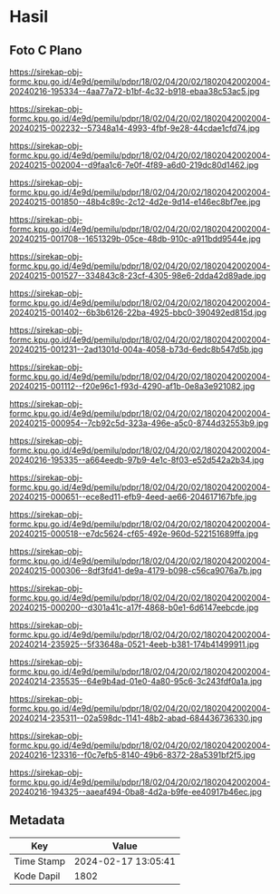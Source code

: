 # Hasil

## Foto C Plano

https://sirekap-obj-formc.kpu.go.id/4e9d/pemilu/pdpr/18/02/04/20/02/1802042002004-20240216-195334--4aa77a72-b1bf-4c32-b918-ebaa38c53ac5.jpg

https://sirekap-obj-formc.kpu.go.id/4e9d/pemilu/pdpr/18/02/04/20/02/1802042002004-20240215-002232--57348a14-4993-4fbf-9e28-44cdae1cfd74.jpg

https://sirekap-obj-formc.kpu.go.id/4e9d/pemilu/pdpr/18/02/04/20/02/1802042002004-20240215-002004--d9faa1c6-7e0f-4f89-a6d0-219dc80d1462.jpg

https://sirekap-obj-formc.kpu.go.id/4e9d/pemilu/pdpr/18/02/04/20/02/1802042002004-20240215-001850--48b4c89c-2c12-4d2e-9d14-e146ec8bf7ee.jpg

https://sirekap-obj-formc.kpu.go.id/4e9d/pemilu/pdpr/18/02/04/20/02/1802042002004-20240215-001708--1651329b-05ce-48db-910c-a911bdd9544e.jpg

https://sirekap-obj-formc.kpu.go.id/4e9d/pemilu/pdpr/18/02/04/20/02/1802042002004-20240215-001527--334843c8-23cf-4305-98e6-2dda42d89ade.jpg

https://sirekap-obj-formc.kpu.go.id/4e9d/pemilu/pdpr/18/02/04/20/02/1802042002004-20240215-001402--6b3b6126-22ba-4925-bbc0-390492ed815d.jpg

https://sirekap-obj-formc.kpu.go.id/4e9d/pemilu/pdpr/18/02/04/20/02/1802042002004-20240215-001231--2ad1301d-004a-4058-b73d-6edc8b547d5b.jpg

https://sirekap-obj-formc.kpu.go.id/4e9d/pemilu/pdpr/18/02/04/20/02/1802042002004-20240215-001112--f20e96c1-f93d-4290-af1b-0e8a3e921082.jpg

https://sirekap-obj-formc.kpu.go.id/4e9d/pemilu/pdpr/18/02/04/20/02/1802042002004-20240215-000954--7cb92c5d-323a-496e-a5c0-8744d32553b9.jpg

https://sirekap-obj-formc.kpu.go.id/4e9d/pemilu/pdpr/18/02/04/20/02/1802042002004-20240216-195335--a664eedb-97b9-4e1c-8f03-e52d542a2b34.jpg

https://sirekap-obj-formc.kpu.go.id/4e9d/pemilu/pdpr/18/02/04/20/02/1802042002004-20240215-000651--ece8ed11-efb9-4eed-ae66-204617167bfe.jpg

https://sirekap-obj-formc.kpu.go.id/4e9d/pemilu/pdpr/18/02/04/20/02/1802042002004-20240215-000518--e7dc5624-cf65-492e-960d-522151689ffa.jpg

https://sirekap-obj-formc.kpu.go.id/4e9d/pemilu/pdpr/18/02/04/20/02/1802042002004-20240215-000306--8df3fd41-de9a-4179-b098-c56ca9076a7b.jpg

https://sirekap-obj-formc.kpu.go.id/4e9d/pemilu/pdpr/18/02/04/20/02/1802042002004-20240215-000200--d301a41c-a17f-4868-b0e1-6d6147eebcde.jpg

https://sirekap-obj-formc.kpu.go.id/4e9d/pemilu/pdpr/18/02/04/20/02/1802042002004-20240214-235925--5f33648a-0521-4eeb-b381-174b41499911.jpg

https://sirekap-obj-formc.kpu.go.id/4e9d/pemilu/pdpr/18/02/04/20/02/1802042002004-20240214-235535--64e9b4ad-01e0-4a80-95c6-3c243fdf0a1a.jpg

https://sirekap-obj-formc.kpu.go.id/4e9d/pemilu/pdpr/18/02/04/20/02/1802042002004-20240214-235311--02a598dc-1141-48b2-abad-684436736330.jpg

https://sirekap-obj-formc.kpu.go.id/4e9d/pemilu/pdpr/18/02/04/20/02/1802042002004-20240216-123316--f0c7efb5-8140-49b6-8372-28a5391bf2f5.jpg

https://sirekap-obj-formc.kpu.go.id/4e9d/pemilu/pdpr/18/02/04/20/02/1802042002004-20240216-194325--aaeaf494-0ba8-4d2a-b9fe-ee40917b46ec.jpg


## Metadata

| Key        | Value               |
| ---------- | ------------------- |
| Time Stamp | 2024-02-17 13:05:41 |
| Kode Dapil | 1802                |



